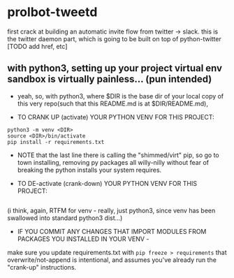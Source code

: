 # prolbot-tweetd

first crack at building an automatic invite flow from twitter -> slack.  this is the twitter daemon part, which is going to be built on top of python-twitter [TODO add href, etc]

## with python3, setting up your project virtual env sandbox is virtually painless... (pun intended)


* yeah, so, with python3, where $DIR is the base dir of your local copy of this very repo(such that this README.md is at $DIR/README.md),


* TO CRANK UP (activate) YOUR PYTHON VENV FOR THIS PROJECT: 

```cd <DIR>
python3 -m venv <DIR>
source <DIR>/bin/activate
pip install -r requirements.txt
```

* NOTE that the last line there is calling the "shimmed/virt" pip, so go to town installing, removing py packages all willy-nilly without
fear of breaking the python installs your system requires. 






* TO DE-activate (crank-down) YOUR PYTHON VENV FOR THIS PROJECT:


```source <DIR>/bin/deactivate
```

(i think, again, RTFM for venv - really, just python3, since venv has been swallowed into standard python3 dist...)



* IF YOU COMMIT ANY CHANGES THAT IMPORT MODULES FROM PACKAGES YOU INSTALLED IN YOUR VENV -

make sure you update requirements.txt with
`pip freeze > requirements`
that overwrite/not-append is intentional, and assumes you've already run the "crank-up" instructions.